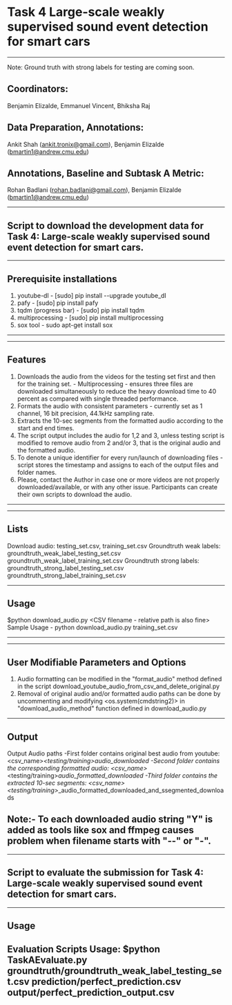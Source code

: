 # Task 4 Large-scale weakly supervised sound event detection for smart cars
--------------------------------------

Note: Ground truth with strong labels for testing are coming soon.


## Coordinators:

Benjamin Elizalde, Emmanuel Vincent, Bhiksha Raj

## Data Preparation, Annotations:

Ankit Shah (ankit.tronix@gmail.com), Benjamin Elizalde (bmartin1@andrew.cmu.edu)

## Annotations, Baseline and Subtask A Metric:

Rohan Badlani (rohan.badlani@gmail.com), Benjamin Elizalde (bmartin1@andrew.cmu.edu)

--------------------------------------
Script to download the development data for Task 4: Large-scale weakly supervised sound event detection for smart cars.
--------------------------------------

--------------------------------------
Prerequisite installations
--------------------------------------
1. youtube-dl - [sudo] pip install --upgrade youtube_dl
2. pafy -  [sudo] pip install pafy
3. tqdm (progress bar) -  [sudo] pip install tqdm
4. multiprocessing - [sudo] pip install multiprocessing
5. sox tool - sudo apt-get install sox
--------------------------------------

--------------------------------------
Features
--------------------------------------
1. Downloads the audio from the videos for the testing set first and then for the training set. - Multiprocessing - ensures three files are downloaded simultaneously to reduce the heavy download time to 40 percent as compared with single threaded performance.  
2. Formats the audio with consistent parameters - currently set as 1 channel, 16 bit precision, 44.1kHz sampling rate. 
3. Extracts the 10-sec segments from the formatted audio according to the start and end times.  
4. The script output includes the audio for 1,2 and 3, unless testing script is modified to remove audio from 2 and/or 3, that is the original audio and the formatted audio. 
5. To denote a unique identifier for every run/launch of downloading files - script stores the timestamp and assigns to each of the output files and folder names.  
6. Please, contact the Author in case one or more videos are not properly downloaded/available, or with any other issue. Participants can create their own scripts to download the audio.
--------------------------------------

--------------------------------------
Lists
--------------------------------------
Download audio: testing_set.csv, training_set.csv
Groundtruth weak labels: groundtruth_weak_label_testing_set.csv groundtruth_weak_label_training_set.csv
Groundtruth strong labels: groundtruth_strong_label_testing_set.csv groundtruth_strong_label_training_set.csv

--------------------------------------
Usage
--------------------------------------
$python download_audio.py  <CSV filename - relative path is also fine>
Sample Usage -  python download_audio.py training_set.csv 

--------------------------------------

--------------------------------------
User Modifiable Parameters and Options 
--------------------------------------
1. Audio formatting can be modified in the "format_audio" method defined in the script download_youtube_audio_from_csv_and_delete_original.py
2. Removal of original audio and/or formatted audio paths can be done by uncommenting and modifying <os.system(cmdstring2)> in "download_audio_method" function defined in download_audio.py

--------------------------------------
Output
--------------------------------------
Output Audio paths 
-First folder contains original best audio from youtube: 
<csv_name>_<testing/training>_<timestamp>_audio_downloaded 
-Second folder contains the corresponding formatted audio:
<csv_name>_<testing/training>_<timestamp>_audio_formatted_downloaded
-Third folder contains the extracted 10-sec segments:
<csv_name>_<testing/training>_<timestamp>_audio_formatted_downloaded_and_ssegmented_downloads

Note:- To each downloaded audio string "Y" is added as tools like sox and ffmpeg causes problem when filename starts with "--" or "-". 
--------------------------------------

--------------------------------------
Script to evaluate the submission for Task 4: Large-scale weakly supervised sound event detection for smart cars.
--------------------------------------

--------------------------------------
Usage
--------------------------------------

Evaluation Scripts Usage:
$python TaskAEvaluate.py groundtruth/groundtruth_weak_label_testing_set.csv prediction/perfect_prediction.csv output/perfect_prediction_output.csv
--------------------------------------
